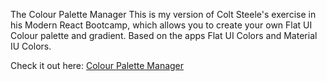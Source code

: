 The Colour Palette Manager
This is my version of Colt Steele's exercise in his Modern React Bootcamp, which allows you to create your own Flat UI Colour palette and gradient.  Based on the apps Flat UI Colors and Material IU Colors.


Check it out here: <a href="https://stamandf.github.io/colours-app/">Colour Palette Manager</a>
